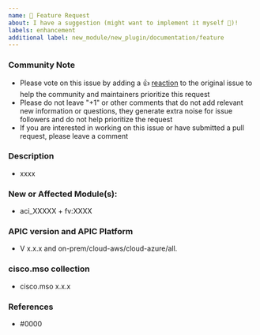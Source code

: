 ```yaml
---
name: 🚀 Feature Request
about: I have a suggestion (might want to implement it myself 🙂)!
labels: enhancement
additional label: new_module/new_plugin/documentation/feature
---
```


<!--- Please keep this note for the community --->

### Community Note

* Please vote on this issue by adding a 👍 [reaction](https://blog.github.com/2016-03-10-add-reactions-to-pull-requests-issues-and-comments/) to the original issue to help the community and maintainers prioritize this request
* Please do not leave "+1" or other comments that do not add relevant new information or questions, they generate extra noise for issue followers and do not help prioritize the request
* If you are interested in working on this issue or have submitted a pull request, please leave a comment

<!--- Thank you for keeping this note for the community --->

### Description

<!--- Please leave a helpful description of the feature request here. --->

* xxxx

### New or Affected Module(s):

<!--- Please list the new or affected module(s). --->

* aci_XXXXX + fv:XXXX

### APIC version and APIC Platform

* V x.x.x and on-prem/cloud-aws/cloud-azure/all.

### cisco.mso collection

* cisco.mso x.x.x

### References

<!---
Information about referencing Github Issues: https://help.github.com/articles/basic-writing-and-formatting-syntax/#referencing-issues-and-pull-requests

Are there any other GitHub issues (open or closed) or pull requests that should be linked here? Vendor blog posts or documentation? For example:

--->

* #0000
